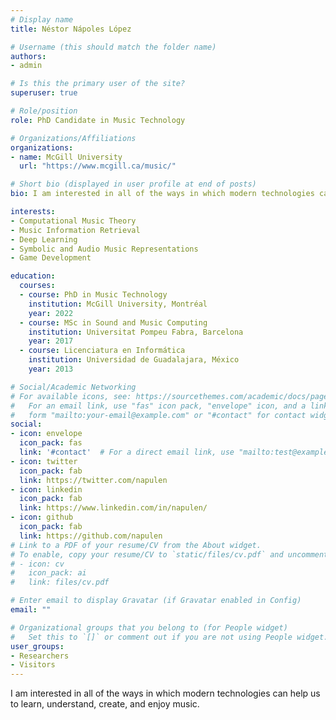 ```yaml
---
# Display name
title: Néstor Nápoles López

# Username (this should match the folder name)
authors:
- admin

# Is this the primary user of the site?
superuser: true

# Role/position
role: PhD Candidate in Music Technology

# Organizations/Affiliations
organizations:
- name: McGill University
  url: "https://www.mcgill.ca/music/"

# Short bio (displayed in user profile at end of posts)
bio: I am interested in all of the ways in which modern technologies can help us to learn, understand, create, and enjoy music.

interests:
- Computational Music Theory
- Music Information Retrieval
- Deep Learning
- Symbolic and Audio Music Representations
- Game Development

education:
  courses:
  - course: PhD in Music Technology
    institution: McGill University, Montréal
    year: 2022
  - course: MSc in Sound and Music Computing
    institution: Universitat Pompeu Fabra, Barcelona
    year: 2017
  - course: Licenciatura en Informática
    institution: Universidad de Guadalajara, México
    year: 2013

# Social/Academic Networking
# For available icons, see: https://sourcethemes.com/academic/docs/page-builder/#icons
#   For an email link, use "fas" icon pack, "envelope" icon, and a link in the
#   form "mailto:your-email@example.com" or "#contact" for contact widget.
social:
- icon: envelope
  icon_pack: fas
  link: '#contact'  # For a direct email link, use "mailto:test@example.org".
- icon: twitter
  icon_pack: fab
  link: https://twitter.com/napulen
- icon: linkedin
  icon_pack: fab
  link: https://www.linkedin.com/in/napulen/
- icon: github
  icon_pack: fab
  link: https://github.com/napulen
# Link to a PDF of your resume/CV from the About widget.
# To enable, copy your resume/CV to `static/files/cv.pdf` and uncomment the lines below.
# - icon: cv
#   icon_pack: ai
#   link: files/cv.pdf

# Enter email to display Gravatar (if Gravatar enabled in Config)
email: ""

# Organizational groups that you belong to (for People widget)
#   Set this to `[]` or comment out if you are not using People widget.
user_groups:
- Researchers
- Visitors
---
```


I am interested in all of the ways in which modern technologies can help us to learn, understand, create, and enjoy music.
